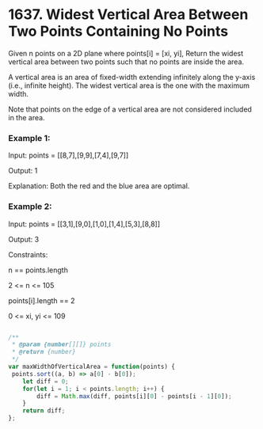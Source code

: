 # 1637. Widest Vertical Area Between Two Points Containing No Points


Given n points on a 2D plane where points[i] = [xi, yi], Return the widest vertical area between two points such that no points are inside the area.

A vertical area is an area of fixed-width extending infinitely along the y-axis (i.e., infinite height). The widest vertical area is the one with the maximum width.

Note that points on the edge of a vertical area are not considered included in the area.

### Example 1:

Input: points = [[8,7],[9,9],[7,4],[9,7]]

Output: 1

Explanation: Both the red and the blue area are optimal.
### Example 2:

Input: points = [[3,1],[9,0],[1,0],[1,4],[5,3],[8,8]]

Output: 3
 

Constraints:

n == points.length

2 <= n <= 105

points[i].length == 2

0 <= xi, yi <= 109


```javascript

/**
 * @param {number[][]} points
 * @return {number}
 */
var maxWidthOfVerticalArea = function(points) {
 points.sort((a, b) => a[0] - b[0]);
    let diff = 0;
    for(let i = 1; i < points.length; i++) {
        diff = Math.max(diff, points[i][0] - points[i - 1][0]);
    }
    return diff;
};



```
